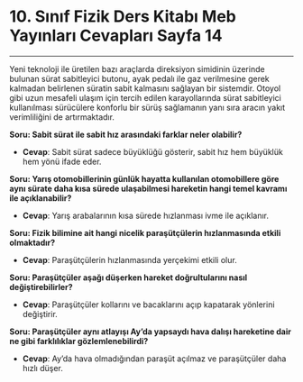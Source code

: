 # 10. Sınıf Fizik Ders Kitabı Meb Yayınları Cevapları Sayfa 14

---

Yeni teknoloji ile üretilen bazı araçlarda direksiyon simidinin üzerinde bulunan sürat sabitleyici butonu, ayak pedalı ile gaz verilmesine gerek kalmadan belirlenen süratin sabit kalmasını sağlayan bir sistemdir. Otoyol gibi uzun mesafeli ulaşım için tercih edilen karayollarında sürat sabitleyici kullanılması sürücülere konforlu bir sürüş sağlamanın yanı sıra aracın yakıt verimliliğini de artırmaktadır.

**Soru: Sabit sürat ile sabit hız arasındaki farklar neler olabilir?**

-   **Cevap**: Sabit sürat sadece büyüklüğü gösterir, sabit hız hem büyüklük hem yönü ifade eder.

**Soru: Yarış otomobillerinin günlük hayatta kullanılan otomobillere göre aynı sürate daha kısa sürede ulaşabilmesi hareketin hangi temel kavramı ile açıklanabilir?**

-   **Cevap**: Yarış arabalarının kısa sürede hızlanması ivme ile açıklanır.

**Soru: Fizik bilimine ait hangi nicelik paraşütçülerin hızlanmasında etkili olmaktadır?**

-   **Cevap**: Paraşütçülerin hızlanmasında yerçekimi etkili olur.

**Soru: Paraşütçüler aşağı düşerken hareket doğrultularını nasıl değiştirebilirler?**

-   **Cevap**: Paraşütçüler kollarını ve bacaklarını açıp kapatarak yönlerini değiştirir.

**Soru: Paraşütçüler aynı atlayışı Ay’da yapsaydı hava dalışı hareketine dair ne gibi farklılıklar gözlemlenebilirdi?**

-   **Cevap**: Ay’da hava olmadığından paraşüt açılmaz ve paraşütçüler daha hızlı düşer.